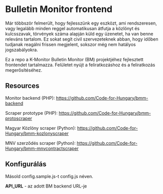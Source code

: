 # Bulletin Monitor frontend

Már többször felmerült, hogy fejlesszünk egy eszközt, ami rendszeresen, vagy legalább minden reggel automatikusan átfutja a közlönyt és kulcsszavak, törvények
száma alapján küld egy üzenetet, ha van benne releváns tartalom. Ez sokat segít civil szervezeteknek abban, hogy időben tudjanak reagálni frissen megjelent,
sokszor még nem hatályos jogszabályokra.

Ez a repo a K-Monitor Bulletin Monitor (BM) projektjéhez fejlesztett frontendet tartalmazza. Felületet nyújt a feliratkozáshoz és a feliratkozás
megerősítéséhez.

## Resources

Monitor backend (PHP): https://github.com/Code-for-Hungary/bmm-backend

Scraper prototype (PHP): https://github.com/Code-for-Hungary/bmm-protoscraper

Magyar Közlöny scraper (Python): https://github.com/Code-for-Hungary/bmm-kozlonyscraper

MNV szerződés scraper (Python): https://github.com/Code-for-Hungary/bmm-mnvcontractscraper

## Konfigurálás

Másold config.sample.js-t config.js néven.

**API_URL** - az adott BM backend URL-je
